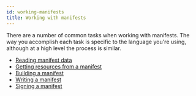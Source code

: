 ```yaml
---
id: working-manifests
title: Working with manifests
---
```


There are a number of common tasks when working with manifests. 
The way you accomplish each task is specific to the language you're using, although at a high level the process is similar.

- [Reading manifest data](./read.mdx)
- [Getting resources from a manifest](./get-resources.mdx)
- [Building a manifest](./build.mdx)
- [Writing a manifest](./write.mdx)
- [Signing a manifest](./sign.mdx)